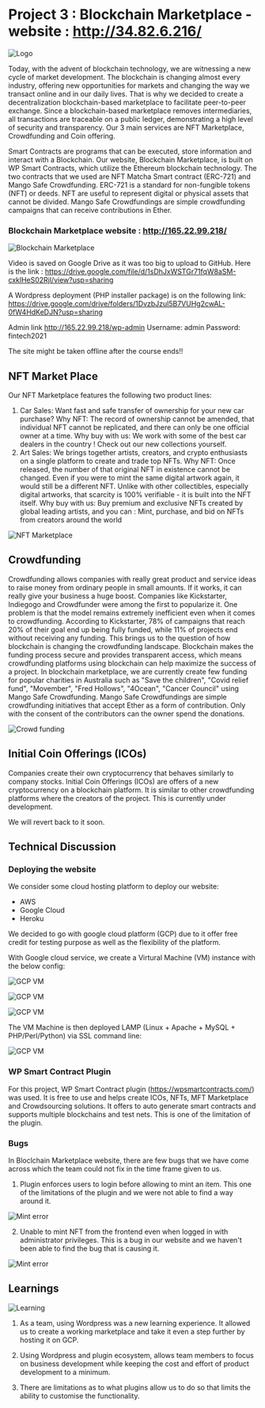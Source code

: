 # Project 3 : Blockchain Marketplace - website : http://34.82.6.216/ 

![Logo](images/logo.png)

Today, with the advent of blockchain technology, we are witnessing a new cycle of market development. The blockchain is changing almost every industry, offering new opportunities for markets and changing the way we transact online and in our daily lives. That is why we decided to create a decentralization blockchain-based marketplace to facilitate peer-to-peer exchange. Since a blockchain-based marketplace removes intermediaries, all transactions are traceable on a public ledger, demonstrating a high level of security and transparency. Our 3 main services are NFT Marketplace, Crowdfunding and Coin offering.

Smart Contracts are programs that can be executed, store information and interact with a Blockchain. Our website, Blockchain Marketplace, is built on WP Smart Contracts, which utilize the Ethereum blockchain technology. The two contracts that we used are NFT Matcha Smart contract (ERC-721) and Mango Safe Crowdfunding. ERC-721 is a standard for non-fungible tokens (NFT) or deeds. NFT are useful to represent digital or physical assets that cannot be divided. Mango Safe Crowdfundings are simple crowdfunding campaigns that can receive contributions in Ether.

### Blockchain Marketplace website : http://165.22.99.218/ 

![Blockchain Marketplace](https://gateway.pinata.cloud/ipfs/Qmaui87qPQLTmMC7k1pyw8MrJaAyZtVXth7EocBJEFQrWS)

Video is saved on Google Drive as it was too big to upload to GitHub. Here is the link : https://drive.google.com/file/d/1sDhJxWSTGr71fqW8aSM-cxklHeS02Rjl/view?usp=sharing

A Wordpress deployment (PHP installer package) is on the following link: https://drive.google.com/drive/folders/1DvzbJzul5B7VUHg2cwAL-0fW4HdKeDJN?usp=sharing

Admin link http://165.22.99.218/wp-admin
Username: admin
Password: fintech2021

The site might be taken offline after the course ends!!

## NFT Market Place

Our NFT Marketplace features the following two product lines:
1.	Car Sales: Want fast and safe transfer of ownership for your new car purchase?
Why NFT: The record of ownership cannot be amended, that individual NFT cannot be replicated, and there can only be one official owner at a time.
Why buy with us: We work with some of the best car dealers in the country ! Check out our new collections yourself.
2.	Art Sales: We brings together artists, creators, and crypto enthusiasts on a single platform to create and trade top NFTs.
Why NFT: Once released, the number of that original NFT in existence cannot be changed. Even if you were to mint the same digital artwork again, it would still be a different NFT. Unlike with other collectibles, especially digital artworks, that scarcity is 100% verifiable - it is built into the NFT itself.
Why buy with us: Buy premium and exclusive NFTs created by global leading artists, and you can : Mint, purchase, and bid on NFTs from creators around the world

![NFT Marketplace](images/nft_marketplace.png)

## Crowdfunding

Crowdfunding allows companies with really great product and service ideas to raise money from ordinary people in small amounts. If it works, it can really give your business a huge boost. Companies like Kickstarter, Indiegogo and Crowdfunder were among the first to popularize it. One problem is that the model remains extremely inefficient even when it comes to crowdfunding. According to Kickstarter, 78% of campaigns that reach 20% of their goal end up being fully funded, while 11% of projects end without receiving any funding. This brings us to the question of how blockchain is changing the crowdfunding landscape. Blockchain makes the funding process secure and provides transparent access, which means crowdfunding platforms using blockchain can help maximize the success of a project. In blockchain marketplace, we are currently create few funding for popular charities in Australia such as "Save the children", "Covid relief fund", "Movember", "Fred Hollows", "4Ocean", "Cancer Council" using Mango Safe Crowdfunding. Mango Safe Crowdfundings are simple crowdfunding initiatives that accept Ether as a form of contribution. Only with the consent of the contributors can the owner spend the donations.

![Crowd funding](images/crowdfunding.png)

## Initial Coin Offerings (ICOs)

Companies create their own cryptocurrency that behaves similarly to company stocks. Initial Coin Offerings (ICOs) are offers of a new cryptocurrency on a blockchain platform. It is similar to other crowdfunding platforms where the creators of the project. This is currently under development.

We will revert back to it soon.

## Technical Discussion

### Deploying the website

We consider some cloud hosting platform to deploy our website:

* AWS
* Google Cloud
* Heroku 

We decided to go with google cloud platform (GCP) due to it offer free credit for testing purpose as well as the flexibility of the platform.

With Google cloud service, we create a Virtural Machine (VM) instance with the below config:

![GCP VM](images/GCP_VM.png)

![GCP VM](images/GCP_VM_1.png)

![GCP VM](images/GCP_VM_2.png)

The VM Machine is then deployed LAMP (Linux + Apache + MySQL + PHP/Perl/Python) via SSL command line:

![GCP VM](images/GCP_VM_3.png)

### WP Smart Contract Plugin

For this project, WP Smart Contract plugin (https://wpsmartcontracts.com/) was used. It is free to use and helps create ICOs, NFTs, MFT Marketplace and Crowdsourcing solutions. It offers to auto generate smart contracts and supports multiple blockchains and test nets. This is one of the limitation of the plugin.

### Bugs

In Bloclchain Marketplace website, there are few bugs that we have come across which the team could not fix in the time frame given to us.

1. Plugin enforces users to login before allowing to mint an item. This one of the limitations of the plugin and we were not able to find a way around it.

![Mint error](images/mint_error.png)

2. Unable to mint NFT from the frontend even when logged in with administrator privileges. This is a bug in our website and we haven't been able to find the bug that is causing it.

![Mint error](images/mint_error_1.png)

## Learnings

![Learning](images/learning.png)

1. As a team, using Wordpress was a new learning experience. It allowed us to create a working marketplace and take it even a step further by hosting it on GCP.

2. Using Wordpress and plugin ecosystem, allows team members to focus on business development while keeping the cost and effort of product development to a minimum.

3. There are limitations as to what plugins allow us to do so that limits the ability to customise the functionality.


